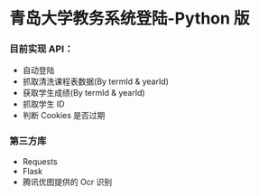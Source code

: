 # 青岛大学教务系统登陆-Python 版

### 目前实现 API：

- 自动登陆
- 抓取清洗课程表数据(By termId & yearId)
- 获取学生成绩(By termId & yearId)
- 抓取学生 ID
- 判断 Cookies 是否过期

### 第三方库

- Requests
- Flask
- 腾讯优图提供的 Ocr 识别
